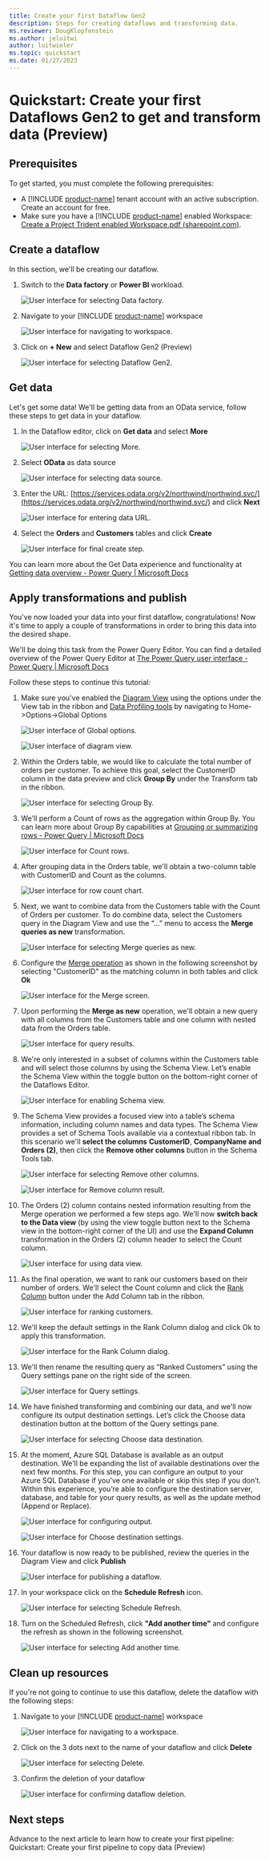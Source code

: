 ```yaml
---
title: Create your first Dataflow​ Gen2 
description: Steps for creating dataflows and transforming data.
ms.reviewer: DougKlopfenstein
ms.author: jeluitwi
author: luitwieler
ms.topic: quickstart 
ms.date: 01/27/2023
---
```


# Quickstart: Create your first Dataflows Gen2 to get and transform data (Preview)

## Prerequisites

To get started, you must complete the following prerequisites:

- A [!INCLUDE [product-name](../includes/product-name.md)] tenant account with an active subscription. Create an account for free.
- Make sure you have a [!INCLUDE [product-name](../includes/product-name.md)] enabled Workspace: [Create a Project Trident enabled Workspace.pdf (sharepoint.com)](https://microsofteur.sharepoint.com/teams/TridentPrivatePreview/Shared%20Documents/Documentation/Private%20Preview%20Documentation/Enabling%20Trident/Create%20a%20Project%20Trident%20enabled%20Workspace.pdf).

## Create a dataflow

In this section, we'll be creating our dataflow.

1. Switch to the **Data factory** or **Power BI** workload.

   ![User interface for selecting Data factory.](media/create-first-dataflow-gen2/select-data-factory-03.png)

2. Navigate to your [!INCLUDE [product-name](../includes/product-name.md)] workspace

   ![User interface for navigating to workspace.](media/create-first-dataflow-gen2/navigate-to-workspace-04.png)

3. Click on **+ New** and select Dataflow Gen2 (Preview)

   ![User interface for selecting Dataflow Gen2.](media/create-first-dataflow-gen2/select-dataflow-gen2-05.png)

## Get data

Let's get some data! We'll be getting data from an OData service, follow these steps to get data in your dataflow.

1. In the Dataflow editor, click on **Get data** and select **More**

   ![User interface for selecting More.](media/create-first-dataflow-gen2/select-more-06.png)

2. Select **OData** as data source

   ![User interface for selecting data source.](media/create-first-dataflow-gen2/select-odata-source-07.png)

3. Enter the URL: [https://services.odata.org/v2/northwind/northwind.svc/](https://services.odata.org/v2/northwind/northwind.svc/) and click **Next**

   ![User interface for entering data URL.](media/create-first-dataflow-gen2/enter-odata-url-08.png)

4. Select the **Orders** and **Customers** tables and click **Create**

   ![User interface for final create step.](media/create-first-dataflow-gen2/select-order-customers-09.png)

You can learn more about the Get Data experience and functionality at [Getting data overview - Power Query | Microsoft Docs](/power-query/get-data-experience)

## Apply transformations and publish

You've now loaded your data into your first dataflow, congratulations! Now it's time to apply a couple of transformations in order to bring this data into the desired shape.

We'll be doing this task from the Power Query Editor. You can find a detailed overview of the Power Query Editor at [The Power Query user interface - Power Query | Microsoft Docs](/power-query/power-query-ui)

Follow these steps to continue this tutorial:

1. Make sure you've enabled the [Diagram View](/power-query/diagram-view) using the options under the View tab in the ribbon and [Data Profiling tools](/power-query/data-profiling-tools) by navigating to Home->Options->Global Options

   ![User interface of Global options.](media/create-first-dataflow-gen2/global-options-10.png)

   ![User interface of diagram view.](media/create-first-dataflow-gen2/diagram-view-11.png)

2. Within the Orders table, we would like to calculate the total number of orders per customer. To achieve this goal, select the CustomerID column in the data preview and click **Group By** under the Transform tab in the ribbon.

   ![User interface for selecting Group By.](media/create-first-dataflow-gen2/calculate-orders-12.png)

3. We'll perform a Count of rows as the aggregation within Group By. You can learn more about Group By capabilities at [Grouping or summarizing rows - Power Query | Microsoft Docs](/power-query/group-by)

   ![User interface for Count rows.](media/create-first-dataflow-gen2/group-by-row-count-13.png)

4. After grouping data in the Orders table, we'll obtain a two-column table with CustomerID and Count as the columns.

   ![User interface for row count chart.](media/create-first-dataflow-gen2/customerid-count-rows-14.png)

5. Next, we want to combine data from the Customers table with the Count of Orders per customer. To do combine data, select the Customers query in the Diagram View and use the “...” menu to access the **Merge queries as new** transformation.

   ![User interface for selecting Merge queries as new.](media/create-first-dataflow-gen2/combine-customers-orders-15.png)

6. Configure the [Merge operation](/power-query/merge-queries-overview) as shown in the following screenshot by selecting "CustomerID" as the matching column in both tables and click **Ok**

   ![User interface for the Merge screen.](media/create-first-dataflow-gen2/merge-customers-16.png)

7. Upon performing the **Merge as new** operation, we'll obtain a new query with all columns from the Customers table and one column with nested data from the Orders table.

   ![User interface for query results.](media/create-first-dataflow-gen2/new-merge-query-17.png)

8. We're only interested in a subset of columns within the Customers table and will select those columns by using the Schema View. Let’s enable the Schema View within the toggle button on the bottom-right corner of the Dataflows Editor.

    ![User interface for enabling Schema view.](media/create-first-dataflow-gen2/enable-schema-view-18.png)

9. The Schema View provides a focused view into a table’s schema information, including column names and data types. The Schema View provides a set of Schema Tools available via a contextual ribbon tab. In this scenario we'll **select the columns** **CustomerID**, **CompanyName and Orders (2)**, then click the **Remove other columns** button in the Schema Tools tab.

   ![User interface for selecting Remove other columns.](media/create-first-dataflow-gen2/remove-other-columns-19.png)

   ![User interface for Remove column result.](media/create-first-dataflow-gen2/remove-columns-result-20.png)

10. The Orders (2) column contains nested information resulting from the Merge operation we performed a few steps ago. We'll now **switch back to the Data view** (by using the view toggle button next to the Schema view in the bottom-right corner of the UI) and use the **Expand Column** transformation in the Orders (2) column header to select the Count column.

    ![User interface for using data view.](media/create-first-dataflow-gen2/select-count-column-21.png)

11. As the final operation, we want to rank our customers based on their number of orders. We'll select the Count column and click the [Rank Column](/power-query/rank-column) button under the Add Column tab in the ribbon.

    ![User interface for ranking customers.](media/create-first-dataflow-gen2/select-rank-column-22.png)

12. We'll keep the default settings in the Rank Column dialog and click Ok to apply this transformation.

    ![User interface for the Rank Column dialog.](media/create-first-dataflow-gen2/default-rank-column-23.png)

13. We'll then rename the resulting query as “Ranked Customers” using the Query settings pane on the right side of the screen.

    ![User interface for Query settings.](media/create-first-dataflow-gen2/rename-query-24.png)

14. We have finished transforming and combining our data, and we'll now configure its output destination settings. Let’s click the Choose data destination button at the bottom of the Query settings pane.

    ![User interface for selecting Choose data destination.](media/create-first-dataflow-gen2/choose-data-destination-25.png)

15. At the moment, Azure SQL Database is available as an output destination. We'll be expanding the list of available destinations over the next few months. For this step, you can configure an output to your Azure SQL Database if you've one available or skip this step if you don’t. Within this experience, you’re able to configure the destination server, database, and table for your query results, as well as the update method (Append or Replace).

    ![User interface for configuring output.](media/create-first-dataflow-gen2/configure-output-26.png)

    ![User interface for Choose destination settings.](media/create-first-dataflow-gen2/choose-destination-settings-27.png)

16. Your dataflow is now ready to be published, review the queries in the Diagram View and click **Publish**

    ![User interface for publishing a dataflow.](media/create-first-dataflow-gen2/publish-dataflow-28.png)

17. In your workspace click on the **Schedule Refresh** icon.

    ![User interface for selecting Schedule Refresh.](media/create-first-dataflow-gen2/schedule-refresh-29.png)

18. Turn on the Scheduled Refresh, click **"Add another time"** and configure the refresh as shown in the following screenshot.

    ![User interface for selecting Add another time.](media/create-first-dataflow-gen2/add-another-time-30.png)

## Clean up resources

If you're not going to continue to use this dataflow, delete the dataflow with the following steps:

1. Navigate to your [!INCLUDE [product-name](../includes/product-name.md)] workspace

   ![User interface for navigating to a workspace.](media/create-first-dataflow-gen2/navigate-to-workspace-2-31.png)

2. Click on the 3 dots next to the name of your dataflow and click **Delete**

   ![User interface for selecting Delete.](media/create-first-dataflow-gen2/select-delete-32.png)

3. Confirm the deletion of your dataflow

   ![User interface for confirming dataflow deletion.](media/create-first-dataflow-gen2/confirm-delete-33.png)

## Next steps

Advance to the next article to learn how to create your first pipeline: Quickstart: Create your first pipeline to copy data (Preview)
